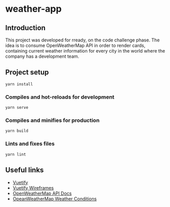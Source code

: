# weather-app

## Introduction

This project was developed for rready, on the code challenge phase.
The idea is to consume OpenWeatherMap API in order to render cards, containing current weather information for every city in the world where the company has a development team.

## Project setup
```
yarn install
```

### Compiles and hot-reloads for development
```
yarn serve
```

### Compiles and minifies for production
```
yarn build
```

### Lints and fixes files
```
yarn lint
```

## Useful links
- [Vuetify](https://vuetifyjs.com/)
- [Vuetify Wireframes](https://vuetifyjs.com/en/getting-started/wireframes/#examples)
- [OpenWeatherMap API Docs](https://openweathermap.org/api)
- [OpeanWeatherMap Weather Conditions](https://openweathermap.org/weather-conditions)
